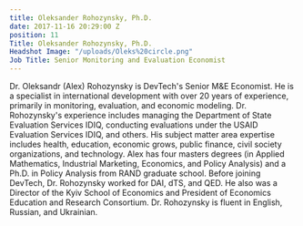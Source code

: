 ```yaml
---
title: Oleksander Rohozynsky, Ph.D.
date: 2017-11-16 20:29:00 Z
position: 11
Title: Oleksander Rohozynsky, Ph.D.
Headshot Image: "/uploads/Oleks%20circle.png"
Job Title: Senior Monitoring and Evaluation Economist
---
```


Dr. Oleksandr (Alex) Rohozynsky is DevTech's Senior M&E Economist. He is a specialist in international development with over 20 years of experience, primarily in monitoring, evaluation, and economic modeling. Dr. Rohozynsky's experience includes managing the Department of State Evaluation Services IDIQ, conducting evaluations under the USAID Evaluation Services IDIQ, and others. His subject matter area expertise includes health, education, economic grows, public finance, civil society organizations, and technology. Alex has four masters degrees (in Applied Mathematics, Industrial Marketing, Economics, and Policy Analysis) and a Ph.D. in Policy Analysis from RAND graduate school. Before joining DevTech, Dr. Rohozynsky worked for DAI, dTS, and QED. He also was a Director of the Kyiv School of Economics and President of Economics Education and Research Consortium. Dr. Rohozynsky is fluent in English, Russian, and Ukrainian.